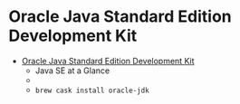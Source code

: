 # Oracle Java Standard Edition Development Kit
- [Oracle Java Standard Edition Development Kit](https://www.oracle.com/technetwork/java/javase/overview/index.html)
  -  Java SE at a Glance  
  - 
  - `brew cask install oracle-jdk`
